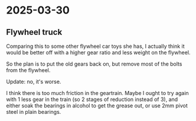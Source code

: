 # 2025-03-30

## Flywheel truck

Comparing this to some other flywheel car toys she has, I actually
think it would be better off with a higher gear ratio and less weight
on the flywheel.

So the plan is to put the old gears back on, but remove most of the
bolts from the flywheel.

Update: no, it's worse.

I think there is too much friction in the geartrain. Maybe I ought to
try again with 1 less gear in the train (so 2 stages of reduction
instead of 3), and either soak the bearings in alcohol to get the
grease out, or use 2mm pivot steel in plain bearings.
